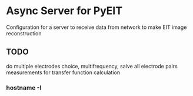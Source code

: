 # Async Server for PyEIT

Configuration for a server to receive data from network to make EIT image reconstruction

## TODO

do multiple electrodes choice, multifrequency, salve all electrode pairs measurements for transfer function calculation

<!-- ## REQUIREMENTS.TXT

-Windows OS

-FEMM instaled

-Python 3.5+
-->

### hostname -I
